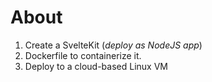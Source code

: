 # About

1. Create a SvelteKit (_deploy as NodeJS app_)
2. Dockerfile to containerize it.
3. Deploy to a cloud-based Linux VM
